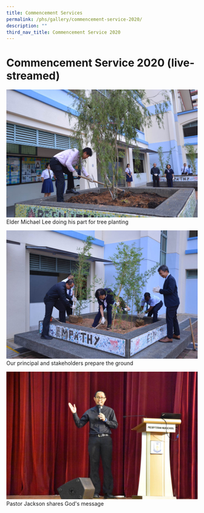 ```yaml
---
title: Commencement Services
permalink: /phs/gallery/commencement-service-2020/
description: ""
third_nav_title: Commencement Service 2020
---
```

# **Commencement Service 2020 (live-streamed)**

![](/images/6c26c359e_103484.jpg)
Elder Michael Lee doing his part for tree planting

![](/images/3ed1755f6_103486.jpg)
Our principal and stakeholders prepare the ground

![](/images/7364fb0f0_103491.jpg)
Pastor Jackson shares God's message